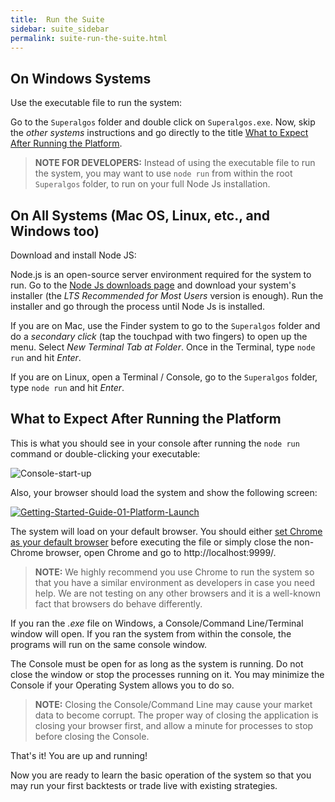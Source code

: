```yaml
---
title:  Run the Suite
sidebar: suite_sidebar
permalink: suite-run-the-suite.html
---
```


## On Windows Systems

Use the executable file to run the system:

Go to the ```Superalgos``` folder and double click on ```Superalgos.exe```. Now, skip the *other systems* instructions and go directly to the title [What to Expect After Running the Platform](#what-to-expect-after-running-the-platform).

> **NOTE FOR DEVELOPERS:** Instead of using the executable file to run the system, you may want to use ```node run``` from within the root ```Superalgos``` folder, to run on your full Node Js installation.

## On All Systems (Mac OS, Linux, etc., and Windows too)

Download and install Node JS:

Node.js is an open-source server environment required for the system to run. Go to the [Node Js downloads page](https://nodejs.org/en/download/) and download your system's installer (the *LTS Recommended for Most Users* version is enough). Run the installer and go through the process until Node Js is installed.

If you are on Mac, use the Finder system to go to the ```Superalgos``` folder and do a *secondary click* (tap the touchpad with two fingers) to open up the menu. Select *New Terminal Tab at Folder*. Once in the Terminal, type ```node run``` and hit *Enter*.

If you are on Linux, open a Terminal / Console, go to the ```Superalgos``` folder, type ```node run``` and hit *Enter*.

## What to Expect After Running the Platform 

This is what you should see in your console after running the ```node run``` command or double-clicking your executable:

![Console-start-up](https://user-images.githubusercontent.com/13994516/67315449-e6111980-f506-11e9-8988-96e61dc7f497.PNG)

Also, your browser should load the system and show the following screen:

[![Getting-Started-Guide-01-Platform-Launch](https://user-images.githubusercontent.com/13994516/67231207-2907ba00-f43f-11e9-83e8-e36cc844b0eb.gif)](https://user-images.githubusercontent.com/13994516/67231207-2907ba00-f43f-11e9-83e8-e36cc844b0eb.gif)

The system will load on your default browser. You should either [set Chrome as your default browser](https://support.google.com/chrome/answer/95417?co=GENIE.Platform%3DDesktop&hl=en) before executing the file or simply close the non-Chrome browser, open Chrome and go to http://localhost:9999/.

> **NOTE:** We highly recommend you use Chrome to run the system so that you have a similar environment as developers in case you need help. We are not testing on any other browsers and it is a well-known fact that browsers do behave differently. 

If you ran the *.exe* file on Windows, a Console/Command Line/Terminal window will open. If you ran the system from within the console, the programs will run on the same console window. 

The Console must be open for as long as the system is running. Do not close the window or stop the processes running on it. You may minimize the Console if your Operating System allows you to do so.

> **NOTE:** Closing the Console/Command Line may cause your market data to become corrupt. The proper way of closing the application is closing your browser first, and allow a minute for processes to stop before closing the Console.

That's it! You are up and running!

Now you are ready to learn the basic operation of the system so that you may run your first backtests or trade live with existing strategies.